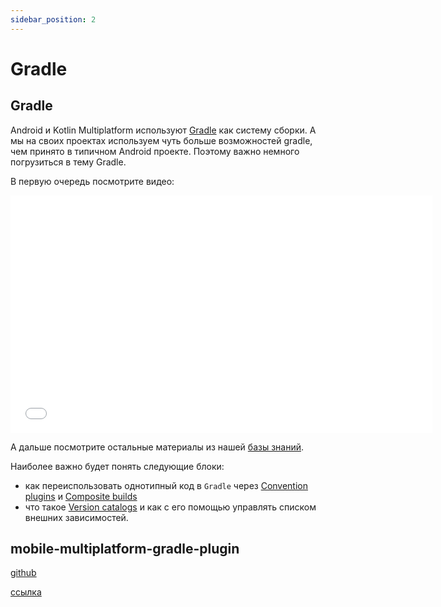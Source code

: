 ```yaml
---
sidebar_position: 2
---
```


# Gradle

## Gradle 

Android и Kotlin Multiplatform используют [Gradle](https://gradle.org/) как систему сборки. А мы на своих проектах используем чуть больше возможностей gradle, чем принято в типичном Android проекте. Поэтому важно немного погрузиться в тему Gradle.

В первую очередь посмотрите видео:

<iframe src="//www.youtube.com/embed/23BJW4w0gkY?list=PL6yFiPOVXVUi90sQ66dtmuXP-1-TeHwl5" frameborder="0" allowfullscreen width="675" height="380"></iframe>

А дальше посмотрите остальные материалы из нашей [базы знаний](/learning/gradle/intro-gradle).

Наиболее важно будет понять следующие блоки:
- как переиспользовать однотипный код в `Gradle` через [Convention plugins](/learning/gradle/convention-plugins) и [Composite builds](/learning/gradle/composite-build)
- что такое [Version catalogs](/learning/gradle/version-catalogs) и как с его помощью управлять списком внешних зависимостей.


## mobile-multiplatform-gradle-plugin

[github](https://github.com/icerockdev/mobile-multiplatform-gradle-plugin)

[ссылка](/learning/kotlin-native/cocoapods#плагин-от-icerock)
